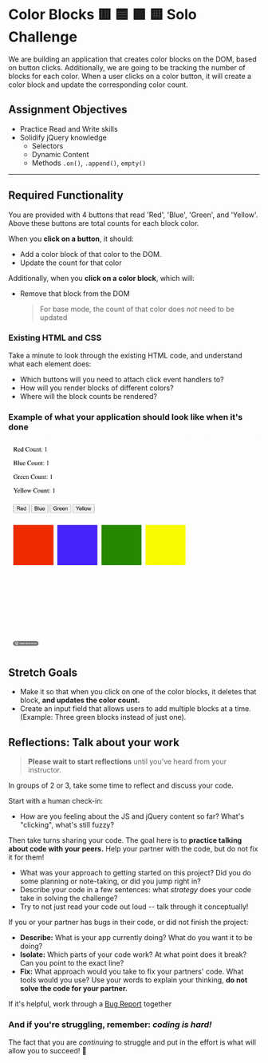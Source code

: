 # Color Blocks 🟥 🟦 🟩 🟨 Solo Challenge

We are building an application that creates color blocks on the DOM, based on button clicks. Additionally, we are going to be tracking the number of blocks for each color. When a user clicks on a color button, it will create a color block and update the corresponding color count.

## Assignment Objectives

- Practice Read and Write skills
- Solidify jQuery knowledge
  - Selectors
  - Dynamic Content
  - Methods `.on()`, `.append()`, `empty()`

---

## Required Functionality

You are provided with 4 buttons that read 'Red', 'Blue', 'Green', and 'Yellow'. Above these buttons are total counts for each block color.

When you **click on a button**, it should:
- Add a color block of that color to the DOM.
- Update the count for that color

Additionally, when you **click on a color block**, which will:
- Remove that block from the DOM
  
  > For base mode, the count of that color does _not_ need to be updated

### Existing HTML and CSS

Take a minute to look through the existing HTML code, and understand what each element does:

- Which buttons will you need to attach click event handlers to?
- How will you render blocks of different colors?
- Where will the block counts be rendered?

### Example of what your application should look like when it's done

![demo](./demo.gif)


## Stretch Goals

* Make it so that when you click on one of the color blocks, it deletes that block, **and updates the color count.**
* Create an input field that allows users to add multiple blocks at a time. (Example: Three green blocks instead of just one).


## Reflections: Talk about your work

> **Please wait to start reflections** until you've heard from your instructor.

In groups of 2 or 3, take some time to reflect and discuss your code.

Start with a human check-in:

- How are you feeling about the JS and jQuery content so far? What's "clicking", what's still fuzzy?

Then take turns sharing your code. The goal here is to **practice talking about code with your peers.** Help your partner with the code, but do not fix it for them!

- What was your approach to getting started on this project? Did you do some planning or note-taking, or did you jump right in?
- Describe your code in a few sentences: what _strategy_ does your code take in solving the challenge? 
- Try to not just read your code out loud -- talk through it conceptually!

If you or your partner has bugs in their code, or did not finish the project:

- **Describe:** What is your app currently doing? What do you want it to be doing?
- **Isolate:** Which parts of your code work? At what point does it break? Can you point to the exact line?
- **Fix:** What approach would you take to fix your partners' code. What tools would you use? Use your words to explain your thinking, **do not solve the code for your partner.**

If it's helpful, work through a [Bug Report](https://github.com/PrimeAcademy/describe-isolate-fix) together

### And if you're struggling, remember: ***coding is hard!***

The fact that you are _continuing_ to struggle and put in the effort is what will allow you to succeed! 💪
